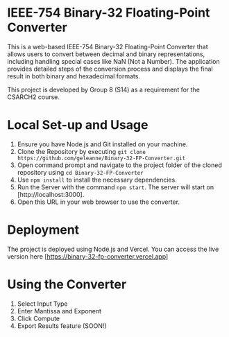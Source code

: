 # IEEE-754 Binary-32 Floating-Point Converter

This is a web-based IEEE-754 Binary-32 Floating-Point Converter that allows users to convert between decimal and binary representations, including handling special cases like NaN (Not a Number). The application provides detailed steps of the conversion process and displays the final result in both binary and hexadecimal formats. 

This project is developed by Group 8 (S14) as a requirement for the CSARCH2 course.

# Local Set-up and Usage
1. Ensure you have Node.js and Git installed on your machine.
2. Clone the Repository by executing `git clone https://github.com/geleanne/Binary-32-FP-Converter.git`
3. Open command prompt and navigate to the project folder of the cloned repository
   using `cd Binary-32-FP-Converter`
5. Use `npm install` to install the necessary dependencies.
6. Run the Server with the command `npm start`.
   The server will start on [http://localhost:3000].
7. Open this URL in your web browser to use the converter.

# Deployment
The project is deployed using Node.js and Vercel.
You can access the live version here [https://binary-32-fp-converter.vercel.app]

# Using the Converter
1. Select Input Type
2. Enter Mantissa and Exponent
3. Click Compute
4. Export Results feature (SOON!)
